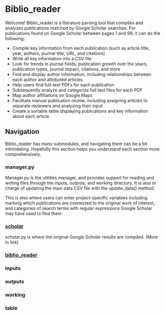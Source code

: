 Biblio_reader
=============

Welcome! Biblio_reader is a literature parsing tool that compiles and analyzes publications matched by Google Scholar searches.
For publications found on Google Scholar between pages 1 and 99, it can do the following:
* Compile key information from each publication (such as article title, year, authors, journal title, URL, and citations)
* Write all key information into a CSV file
* Look for trends in journal fields, publication growth over the years, publication types, journal impact, citations, and more
* Find and display author information, including relationships between each author and attributed articles
* Help users find full-text PDFs for each publication 
* Subsequently analyze and categorize full text files for each PDF 
* Map author affiliations on Google Maps
* Facilitate manual publication review, including assigning articles to separate reviewers and analyzing their input
* Create a sortable table displaying publications and key information about each article

Navigation
----------
Biblio_reader has many submodules, and navigating them can be a bit intimidating. Hopefully this section helps you understand each section more comprehensively.

### manager.py

Manager.py is the utilities manager, and provides support for reading and writing files through the inputs, outputs, and working directory. It is also in charge of updating the main data CSV file with the update_data() method.

This is also where users can enter project-specific variables including marking which publications are connected to the original work of interest, and categories of search terms with regular expressions Google Scholar may have used to find them.

### [scholar](/scholar/README.md)

scholar.py is where the original Google Scholar results are compiled. (More in link)

### [biblio_reader](/biblio_reader/README.md)

### inputs

### outputs

### working

### table

